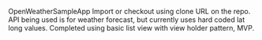OpenWeatherSampleApp
Import or checkout using clone URL on the repo.
API being used is for weather forecast, but currently uses hard coded lat long values.
Completed using basic list view with view holder pattern, MVP.
